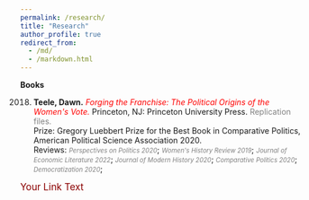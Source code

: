 ```yaml
---
permalink: /research/
title: "Research"
author_profile: true
redirect_from: 
  - /md/
  - /markdown.html
---
```



**Books**

2018. **Teele, Dawn.** *<a href="https://press.princeton.edu/books/hardcover/9780691180267/forging-the-franchise" style="color: red; text-decoration: none;">Forging the Franchise: The Political Origins of the Women's Vote.</a>* Princeton, NJ: Princeton University Press. <a href="https://dataverse.harvard.edu/dataset.xhtml?persistentId=doi:10.7910/DVN/JZYGRB" style="color: gray; text-decoration: none;">Replication files.</a><br>
Prize: Gregory Luebbert Prize for the Best Book in Comparative Politics, American Political Science Association 2020.<br>
Reviews: *<a href="https://www.cambridge.org/core/journals/perspectives-on-politics/article/abs/forging-the-franchise-the-political-origins-of-the-womens-vote-by-dawn-langan-teele-princeton-princeton-university-press-2018-240p-2995-cloth/52B49413677EF99E9351B11D393E64CF" style="color: gray; font-size: 0.8em; text-decoration: none;">Perspectives on Politics 2020</a>*; *<a href="https://www.tandfonline.com/doi/abs/10.1080/09612025.2019.1576290" style="color: gray; font-size: 0.8em; text-decoration: none;">Women's History Review 2019</a>*; *<a href="https://www.aeaweb.org/articles?id=10.1257/jel.20201567" style="color: gray; font-size: 0.8em; text-decoration: none;">Journal of Economic Literature 2022</a>*; *<a href="https://www.journals.uchicago.edu/doi/10.1086/709924" style="color: gray; font-size: 0.8em; text-decoration: none;">Journal of Modern History 2020</a>*; *<a href="https://www.jstor.org/stable/26907867" style="color: gray; font-size: 0.8em; text-decoration: none;">Comparative Politics 2020</a>*; *<a href="https://www.tandfonline.com/doi/full/10.1080/13510347.2019.1625890" style="color: gray; font-size: 0.8em; text-decoration: none;">Democratization 2020</a>*; 




<a href="your-link-here" style="color: darkred; font-size: 1.2em; text-decoration: none;">Your Link Text</a>
